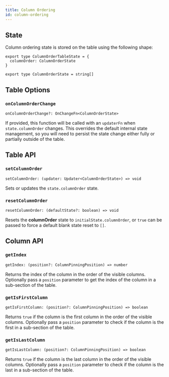 ```yaml
---
title: Column Ordering
id: column-ordering
---
```


## State

Column ordering state is stored on the table using the following shape:

```tsx
export type ColumnOrderTableState = {
  columnOrder: ColumnOrderState
}

export type ColumnOrderState = string[]
```

## Table Options

### `onColumnOrderChange`

```tsx
onColumnOrderChange?: OnChangeFn<ColumnOrderState>
```

If provided, this function will be called with an `updaterFn` when `state.columnOrder` changes. This overrides the default internal state management, so you will need to persist the state change either fully or partially outside of the table.

## Table API

### `setColumnOrder`

```tsx
setColumnOrder: (updater: Updater<ColumnOrderState>) => void
```

Sets or updates the `state.columnOrder` state.

### `resetColumnOrder`

```tsx
resetColumnOrder: (defaultState?: boolean) => void
```

Resets the **columnOrder** state to `initialState.columnOrder`, or `true` can be passed to force a default blank state reset to `[]`.

## Column API

### `getIndex`

```tsx
getIndex: (position?: ColumnPinningPosition) => number
```

Returns the index of the column in the order of the visible columns. Optionally pass a `position` parameter to get the index of the column in a sub-section of the table.

### `getIsFirstColumn`

```tsx
getIsFirstColumn: (position?: ColumnPinningPosition) => boolean
```

Returns `true` if the column is the first column in the order of the visible columns. Optionally pass a `position` parameter to check if the column is the first in a sub-section of the table.

### `getIsLastColumn`

```tsx
getIsLastColumn: (position?: ColumnPinningPosition) => boolean
```

Returns `true` if the column is the last column in the order of the visible columns. Optionally pass a `position` parameter to check if the column is the last in a sub-section of the table.